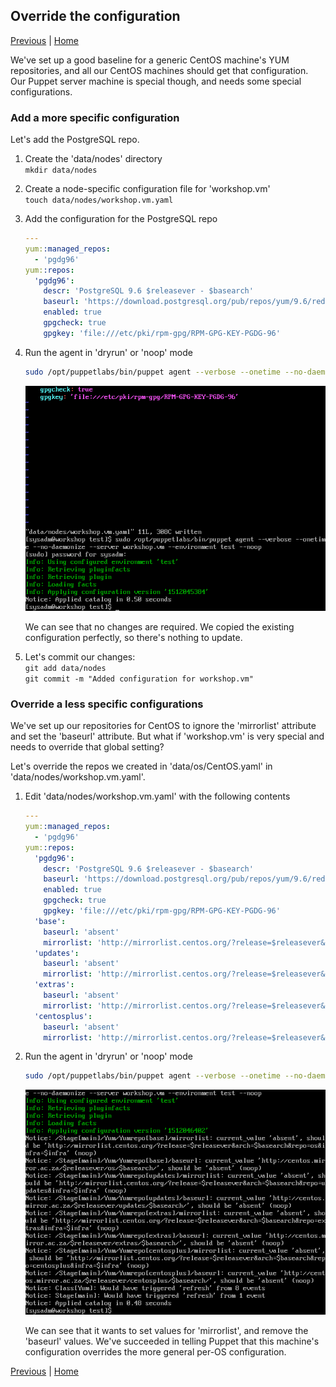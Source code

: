 ## Override the configuration

[Previous](forge.md) \| [Home](index.md)

We've set up a good baseline for a generic CentOS machine's YUM repositories, and all our CentOS machines should get that configuration. Our Puppet server machine is special though, and needs some special configurations.

### Add a more specific configuration

Let's add the PostgreSQL repo.

1. Create the 'data/nodes' directory  
   `mkdir data/nodes`
1. Create a node-specific configuration file for 'workshop.vm'  
   `touch data/nodes/workshop.vm.yaml`
1. Add the configuration for the PostgreSQL repo  

   ```yaml
   ---
   yum::managed_repos:
     - 'pgdg96'
   yum::repos:
     'pgdg96':
       descr: 'PostgreSQL 9.6 $releasever - $basearch'
       baseurl: 'https://download.postgresql.org/pub/repos/yum/9.6/redhat/rhel-$releasever-$basearch'
       enabled: true
       gpgcheck: true
       gpgkey: 'file:///etc/pki/rpm-gpg/RPM-GPG-KEY-PGDG-96'

   ```
1. Run the agent in 'dryrun' or 'noop' mode  
   ```bash
   sudo /opt/puppetlabs/bin/puppet agent --verbose --onetime --no-daemonize --server workshop.vm --environment test --noop
   ```

   ![](images/override-1.png)

   We can see that no changes are required. We copied the existing configuration perfectly, so there's nothing to update.

1. Let's commit our changes:  
   `git add data/nodes`  
   `git commit -m "Added configuration for workshop.vm"`

### Override a less specific configurations

We've set up our repositories for CentOS to ignore the 'mirrorlist' attribute and set the 'baseurl' attribute. But what if 'workshop.vm' is very special and needs to override that global setting?

Let's override the repos we created in 'data/os/CentOS.yaml' in 'data/nodes/workshop.vm.yaml'.

1. Edit 'data/nodes/workshop.vm.yaml' with the following contents  

   ```yaml
   ---
   yum::managed_repos:
     - 'pgdg96'
   yum::repos:
     'pgdg96':
       descr: 'PostgreSQL 9.6 $releasever - $basearch'
       baseurl: 'https://download.postgresql.org/pub/repos/yum/9.6/redhat/rhel-$releasever-$basearch'
       enabled: true
       gpgcheck: true
       gpgkey: 'file:///etc/pki/rpm-gpg/RPM-GPG-KEY-PGDG-96'
     'base':
       baseurl: 'absent'
       mirrorlist: 'http://mirrorlist.centos.org/?release=$releasever&arch=$basearch&repo=os&infra=$infra'
     'updates':
       baseurl: 'absent'
       mirrorlist: 'http://mirrorlist.centos.org/?release=$releasever&arch=$basearch&repo=updates&infra=$infra'
     'extras':
       baseurl: 'absent'
       mirrorlist: 'http://mirrorlist.centos.org/?release=$releasever&arch=$basearch&repo=extras&infra=$infra'
     'centosplus':
       baseurl: 'absent'
       mirrorlist: 'http://mirrorlist.centos.org/?release=$releasever&arch=$basearch&repo=centosplus&infra=$infra'
   ```

1. Run the agent in 'dryrun' or 'noop' mode  
   ```bash
   sudo /opt/puppetlabs/bin/puppet agent --verbose --onetime --no-daemonize --server workshop.vm --environment test --noop
   ```

   ![](images/override-2.png)

   We can see that it wants to set values for 'mirrorlist', and remove the 'baseurl' values. We've succeeded in telling Puppet that this machine's configuration overrides the more general per-OS configuration.

[Previous](forge.md) \| [Home](index.md)
